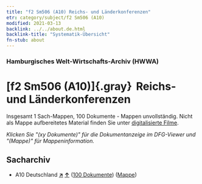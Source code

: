 ```yaml
---
title: "f2 Sm506 (A10) Reichs- und Länderkonferenzen"
etr: category/subject/f2 Sm506 (A10)
modified: 2021-03-13
backlink: ../../about.de.html
backlink-title: "Systematik-Übersicht"
fn-stub: about
---
```


### Hamburgisches Welt-Wirtschafts-Archiv (HWWA)
# [f2 Sm506 (A10)]{.gray}&#8201; Reichs- und Länderkonferenzen&#160; 




Insgesamt 1 Sach-Mappen, 100 Dokumente - Mappen unvollständig.
Nicht als Mappe aufbereitetes Material finden Sie unter [digitalisierte Filme](/film/h1_sh).

_Klicken Sie "(xy Dokumente)" für die Dokumentanzeige im DFG-Viewer und "(Mappe)" für Mappeninformation._

## Sacharchiv



- A10 Deutschland [**&nearr;**](../../../geo/i/126128/about.de.html "Deutschland (alle Mappen)") [**&uarr;**](../../../geo/about.de.html#A10 "Ländersystematik") (<a href="https://pm20.zbw.eu/dfgview/sh/126128,144346" title="über: Deutschland : Reichs- und Länderkonferenzen" target="_blank">100 Dokumente</a>) ([Mappe](http://purl.org/pressemappe20/folder/sh/126128,144346))


